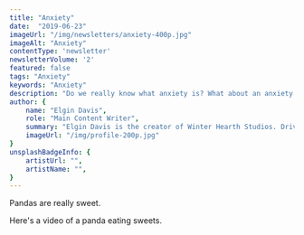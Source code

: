 ```yaml
---
title: "Anxiety"
date:  "2019-06-23"
imageUrl: "/img/newsletters/anxiety-400p.jpg"
imageAlt: "Anxiety"
contentType: 'newsletter'
newsletterVolume: '2'
featured: false
tags: "Anxiety"
keywords: "Anxiety"
description: "Do we really know what anxiety is? What about an anxiety disorder? What's the difference? Find out here:"
author: {
    name: "Elgin Davis",
    role: "Main Content Writer",
    summary: "Elgin Davis is the creator of Winter Hearth Studios. Driven by a passionate spirit and boundless curiosity, Davis' work seeks to explore the depths of humanity and what it might look like to live a hyper-meaningful existence here on earth.",
    imageUrl: "/img/profile-200p.jpg" 
}
unsplashBadgeInfo: {
    artistUrl: "",
    artistName: "",
}
---
```


Pandas are really sweet.

Here's a video of a panda eating sweets.

